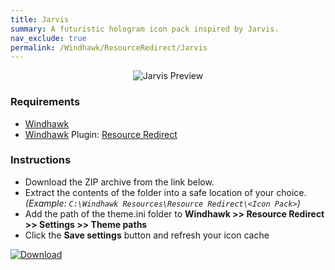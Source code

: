 ```yaml
---
title: Jarvis
summary: A futuristic hologram icon pack inspired by Jarvis.
nav_exclude: true
permalink: /Windhawk/ResourceRedirect/Jarvis
---
```


<div align="center">
  <img src="https://gitlab.com/the-back-room/windhawk/resource-redirect/jarvis/-/raw/main/Extras/Preview.bmp" alt="Jarvis Preview" style="max-width: 100%; height: auto;">
</div>

### Requirements

- [Windhawk](https://windhawk.net/)
- [Windhawk](https://windhawk.net/) Plugin: [Resource Redirect](https://windhawk.net/mods/icon-resource-redirect)

### Instructions

 - Download the ZIP archive from the link below.
 - Extract the contents of the folder into a safe location of your choice. *(Example: `C:\Windhawk Resources\Resource Redirect\<Icon Pack>`)*
 - Add the path of the theme.ini folder to **Windhawk >> Resource Redirect >> Settings >> Theme paths**
 - Click the **Save settings** button and refresh your icon cache

[![Download](https://img.shields.io/badge/Download-black?style=for-the-badge&logo=gitlab&logoColor=white&logoSize=auto&label=GitLab&labelColor=red&color=black&cacheSeconds=3600)](https://gitlab.com/the-back-room/windhawk/resource-redirect/jarvis/-/archive/main/jarvis-main.zip)
